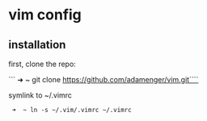 # vim config

## installation

first, clone the repo:

``` ➜  ~ git clone https://github.com/adamenger/vim.git````

symlink to ~/.vimrc

``` ➜  ~ ln -s ~/.vim/.vimrc ~/.vimrc```
